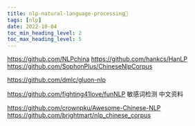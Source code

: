 ```yaml
---
title: nlp-natural-language-processing👄
tags: [nlp]
date: 2022-10-04
toc_min_heading_level: 2
toc_max_heading_level: 5
---
```


https://github.com/NLPchina
https://github.com/hankcs/HanLP
https://github.com/SophonPlus/ChineseNlpCorpus

https://github.com/dmlc/gluon-nlp

https://github.com/fighting41love/funNLP 敏感词检测 中文资料

https://github.com/crownpku/Awesome-Chinese-NLP
https://github.com/brightmart/nlp_chinese_corpus

<!-- more -->

